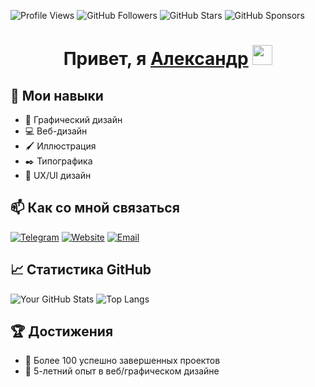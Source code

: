 ![Profile Views](https://komarev.com/ghpvc/?username=AlexMadibaev&color=blue)
![GitHub Followers](https://img.shields.io/github/followers/AlexMadibaev?label=Followers)
![GitHub Stars](https://img.shields.io/github/stars/AlexMadibaev?label=Stars)
![GitHub Sponsors](https://img.shields.io/github/sponsors/AlexMadibaev?label=Sponsors)


<h1 align="center">Привет, я <a href="https://github.com/AlexMadibaev" target="_blank">Александр</a> <img src="https://github.com/blackcater/blackcater/raw/main/images/Hi.gif" height="32"/></h1>
<h2Я, Александр Мадибаев, профессиональный веб и графический дизайнер с более чем 5-летним опытом 🎨, предлагаю вам услуги по созданию уникальных и стильных сайтов, иллюстраций и типографики. Я работаю с клиентами, чтобы создать продукт, который полностью соответствует их предпочтениям и потребностям бизнеса 💼. Независимо от того, нужен ли вам сайт, логотип или рекламные материалы, я готов воплотить ваши идеи в жизнь и помочь вашему бизнесу выделиться 🚀.</h2>

## 🔧 Мои навыки

- 🎨 Графический дизайн
- 💻 Веб-дизайн
- 🖌️ Иллюстрация
- ✒️ Типографика
- 📱 UX/UI дизайн

## 📫 Как со мной связаться

[![Telegram](https://img.shields.io/badge/Telegram-2CA5E0?style=for-the-badge&logo=telegram&logoColor=white)](https://t.me/Alexandr_Madibaev)
[![Website](https://img.shields.io/badge/Website-000000?style=for-the-badge&logo=About.me&logoColor=white)](https://alexmadibaev.github.io/Madibaev_Alexandr.github.io/#)
[![Email](https://img.shields.io/badge/Email-D14836?style=for-the-badge&logo=gmail&logoColor=white)](mailto:a.madibaev@gmail.com)

## 📈 Статистика GitHub

![Your GitHub Stats](https://github-readme-stats.vercel.app/api?username=AlexMadibaev&show_icons=true&theme=radical)
![Top Langs](https://github-readme-stats.vercel.app/api/top-langs/?username=AlexMadibaev&layout=compact&theme=radical)

## 🏆 Достижения

- 🎉 Более 100 успешно завершенных проектов
- 🌟 5-летний опыт в веб/графическом дизайне

